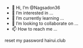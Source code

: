 - 👋 Hi, I’m @Nagsadon36
- 👀 I’m interested in ...
- 🌱 I’m currently learning ...
- 💞️ I’m looking to collaborate on ...
- 📫 How to reach me ...

<!---
Nagsadon36/Nagsadon36 is a ✨ special ✨ repository because its `README.md` (this file) appears on your GitHub profile.
You can click the Preview link to take a look at your changes.
--->reset my password hairui.club

